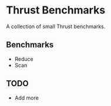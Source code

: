 
Thrust Benchmarks 
=================

A collection of small Thrust benchmarks. 


Benchmarks
----------
 * Reduce
 * Scan
 



TODO
---- 
 * Add more 